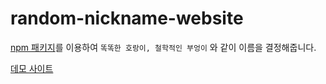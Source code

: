 ﻿# random-nickname-website

 [npm 패키지](https://github.com/YeonSeong-Lee/korean-ramdom-naems-generator)를 이용하여 `똑똑한 호랑이, 철학적인 부엉이` 와 같이 이름을 결정해줍니다.

[데모 사이트](https://yeonseong-lee.github.io/random-nickname-website/)
